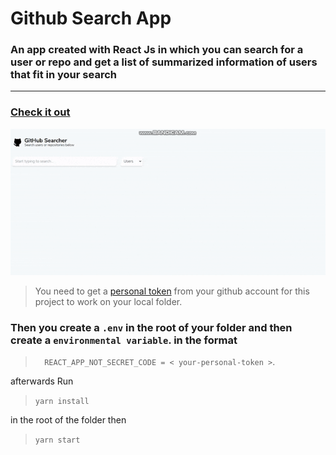 # Github Search App

### An app created with React Js in which you can search for a user or repo and get a list of summarized information of users that fit in your search

---

### [Check it out ](https://tradeling-code-challenge-tau.vercel.app 'Tradeling-Code-Project')

<div align ="center">

![](demo.gif)

</div>

> You need to get a
> [personal token](https://github.com/settings/tokens 'Get Github personal token')
> from your github account for this project to work on your local folder.

### Then you create a `.env` in the root of your folder and then create a `environmental variable`. in the format    

> `  REACT_APP_NOT_SECRET_CODE = < your-personal-token >`.

afterwards Run 
> `yarn install`

in the root of the folder then

> `yarn start`
